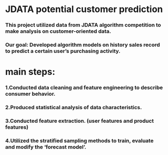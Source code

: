 # JDATA potential customer prediction
### This project utilized data from JDATA algorithm competition to make analysis on customer-oriented data. 
### Our goal: Developed algorithm models on history sales record to predict a certain user’s purchasing activity.
# main steps:
### 1.Conducted data cleaning and feature engineering to describe consumer behavior.
### 2.Produced statistical analysis of data characteristics.
### 3.Conducted feature extraction. (user features and product features)
### 4.Utilized the stratified sampling methods to train, evaluate and modify the ‘forecast model’.
